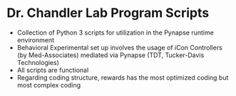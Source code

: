 # Dr. Chandler Lab Program Scripts
 - Collection of Python 3 scripts for utilization in the Pynapse runtime environment
 - Behavioral Experimental set up involves the usage of iCon Controllers (by Med-Associates) mediated via Pynapse (TDT, Tucker-Davis Technologies)
 - All scripts are functional
 - Regarding coding structure, rewards has the most optimized coding but most complex coding

